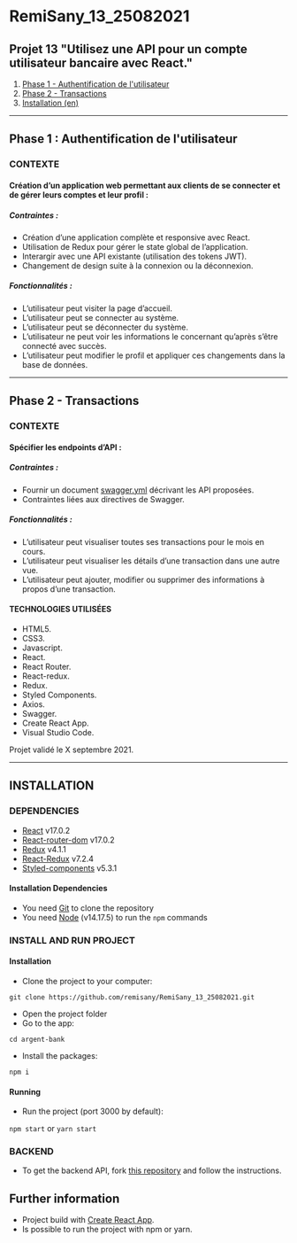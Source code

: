 # RemiSany_13_25082021

## Projet 13 "Utilisez une API pour un compte utilisateur bancaire avec React."

1. [Phase 1 - Authentification de l'utilisateur](#Phase1)
2. [Phase 2 - Transactions](#Phase2)
3. [Installation (en)](#Installation)

***

## Phase 1 : Authentification de l'utilisateur <a name="#Phase1"></a>

### CONTEXTE

#### Création d’un application web permettant aux clients de se connecter et de gérer leurs comptes et leur profil :

##### Contraintes :
- Création d’une application complète et responsive avec React.
- Utilisation de Redux pour gérer le state global de l’application.
- Interargir avec une API existante (utilisation des tokens JWT).
- Changement de design suite à la connexion ou la déconnexion.

##### Fonctionnalités :
- L’utilisateur peut visiter la page d’accueil.
- L’utilisateur peut se connecter au système.
- L’utilisateur peut se déconnecter du système.
- L’utilisateur ne peut voir les informations le concernant qu’après s’être connecté avec succès.
- L’utilisateur peut modifier le profil et appliquer ces changements dans la base de données.

***

## Phase 2 - Transactions <a name="#Phase2"></a>

### CONTEXTE

#### Spécifier les endpoints d’API :

##### Contraintes :
- Fournir un document [swagger.yml](./P13_02_Swagger.yaml) décrivant les API proposées.
- Contraintes liées aux directives de Swagger.

##### Fonctionnalités :
- L’utilisateur peut visualiser toutes ses transactions pour le mois en cours.
- L’utilisateur peut visualiser les détails d’une transaction dans une autre vue.
- L’utilisateur peut ajouter, modifier ou supprimer des informations à propos d’une transaction.

#### TECHNOLOGIES UTILISÉES
- HTML5.
- CSS3.
- Javascript.
- React.
- React Router.
- React-redux.
- Redux.
- Styled Components.
- Axios.
- Swagger.
- Create React App.
- Visual Studio Code.

Projet validé le X septembre 2021.

***

## INSTALLATION

### DEPENDENCIES

- [React](https://reactjs.org/) v17.0.2
- [React-router-dom](https://reactrouter.com/web/guides/quick-start) v17.0.2
- [Redux](https://redux.js.org/) v4.1.1
- [React-Redux](https://react-redux.js.org/) v7.2.4
- [Styled-components](https://styled-components.com/) v5.3.1

#### Installation Dependencies

- You need [Git](https://git-scm.com/) to clone the repository
- You need [Node](https://nodejs.org/en/) (v14.17.5) to run the `npm` commands

### INSTALL AND RUN PROJECT

#### Installation

- Clone the project to your computer:

`git clone https://github.com/remisany/RemiSany_13_25082021.git`

- Open the project folder
- Go to the app:

`cd argent-bank`

- Install the packages:

`npm i`

#### Running

- Run the project (port 3000 by default):

`npm start` or
`yarn start`

### BACKEND
- To get the backend API, fork [this repository](https://github.com/OpenClassrooms-Student-Center/Project-10-Bank-API) and follow the instructions.

## Further information
- Project build with [Create React App](https://github.com/facebook/create-react-app).
- Is possible to run the project with npm or yarn.